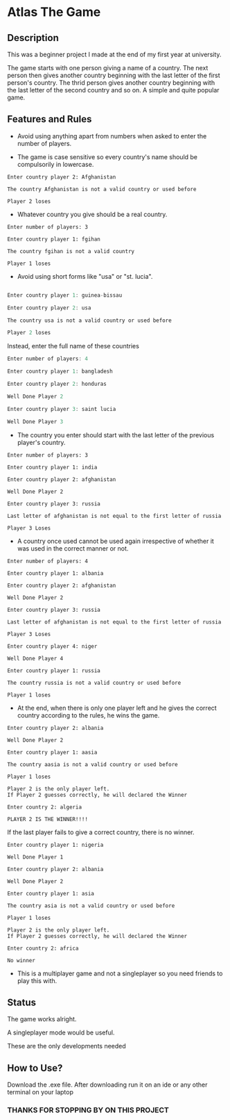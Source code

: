 # Atlas The Game

## Description

This was a beginner project I made at the end of my first year at university.

The game starts with one person giving a name of a country. The next person then gives another country beginning with the last letter of the first person's country. 
The thrid person gives another country beginning with the last letter of the second country and so on. A simple and quite popular game.

## Features and Rules

- Avoid using anything apart from numbers when asked to enter the number of players. 

- The game is case sensitive so every country's name should be compulsorily in lowercase.
```
Enter country player 2: Afghanistan

The country Afghanistan is not a valid country or used before

Player 2 loses
```
- Whatever country you give should be a real country.
```
Enter number of players: 3

Enter country player 1: fgihan

The country fgihan is not a valid country

Player 1 loses
```

- Avoid using short forms like "usa" or "st. lucia".

```c

Enter country player 1: guinea-bissau

Enter country player 2: usa

The country usa is not a valid country or used before

Player 2 loses
```

Instead,  enter the full name of these countries

```c
Enter number of players: 4

Enter country player 1: bangladesh

Enter country player 2: honduras

Well Done Player 2

Enter country player 3: saint lucia

Well Done Player 3
```
- The country you enter should start with the last letter of the previous player's country.
```
Enter number of players: 3

Enter country player 1: india

Enter country player 2: afghanistan 

Well Done Player 2

Enter country player 3: russia

Last letter of afghanistan is not equal to the first letter of russia

Player 3 Loses
```
- A country once used cannot be used again irrespective of whether it was used in the correct manner or not.
```
Enter number of players: 4

Enter country player 1: albania

Enter country player 2: afghanistan

Well Done Player 2

Enter country player 3: russia

Last letter of afghanistan is not equal to the first letter of russia

Player 3 Loses

Enter country player 4: niger

Well Done Player 4

Enter country player 1: russia

The country russia is not a valid country or used before

Player 1 loses
```
- At the end, when there is only one player left and he gives the correct country according to the rules, he wins the game.
```
Enter country player 2: albania

Well Done Player 2

Enter country player 1: aasia      

The country aasia is not a valid country or used before

Player 1 loses

Player 2 is the only player left.
If Player 2 guesses correctly, he will declared the Winner

Enter country 2: algeria

PLAYER 2 IS THE WINNER!!!!
```
If the last player fails to give a correct country,  there is no winner.
```
Enter country player 1: nigeria

Well Done Player 1

Enter country player 2: albania

Well Done Player 2

Enter country player 1: asia

The country asia is not a valid country or used before

Player 1 loses

Player 2 is the only player left.
If Player 2 guesses correctly, he will declared the Winner

Enter country 2: africa

No winner
```
- This is a multiplayer game and not a singleplayer so you need friends to play this with.

## Status 
The game works alright. 

A singleplayer mode would be useful.  

These are the only developments needed

## How to Use?
Download the .exe file. After downloading run it on an ide or any other terminal on your laptop

### THANKS FOR STOPPING BY ON THIS PROJECT
